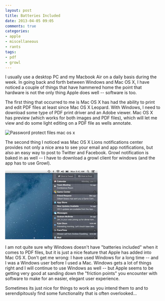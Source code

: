 ```yaml
---
layout: post
title: Batteries Included
date: 2013-04-05 09:05
comments: true
categories:
- apple
- miscellaneous
- rants
tags:
- pdf
- growl
---
```

I usually use a desktop PC and my Macbook Air on a daily basis during the week. In going back and forth between Windows and Mac OS X, I have noticed a couple of things that have hammered home the point that hardware is not the only thing Apple does well -- software is too.

The first thing that occurred to me is Mac OS X has had the ability to print and edit PDF files at least since Mac OS X Leopard. With Windows, I need to download some type of PDF print driver and an Adobe viewer. Mac OS X has preview (which works for both images and PDF files), which will let me view and do some light editing on a PDF file as wells annotate.

![Password protect files mac os x](/images/password-protect-files-and-folders-mac-os-x-snow-leopard.w654.jpg)

The second thing I noticed was Mac OS X Lions notifications center provides not only a nice area to see your email and app notifications, but also an easy way to post to Twitter and Facebook. Growl notification is baked in as well -- I have to download a growl client for windows (and the app has to use Growl).

![Mac OS Notification Center](/images/notification-center.jpg)

I am not quite sure why Windows doesn't have "batteries included" when it comes to PDF files, but it is just a nice feature that Apple has added into Mac OS X. Don't get me wrong: I have used Windows for a long time -- and I was a Windows user before I used a Mac. Windows gets a lot of things right and I will continue to use Windows as well -- but Apple seems to be getting very good at sanding down the "friction points" you encounter with software to make for an easier, elegant user experience.

Sometimes its just nice for things to work as you intend them to and to serendipitously find some functionality that is often overlooked...
